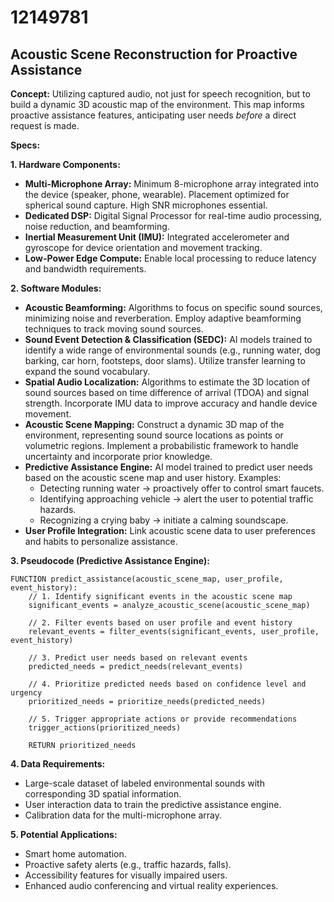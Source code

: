 # 12149781

## Acoustic Scene Reconstruction for Proactive Assistance

**Concept:** Utilizing captured audio, not just for speech recognition, but to build a dynamic 3D acoustic map of the environment. This map informs proactive assistance features, anticipating user needs *before* a direct request is made.

**Specs:**

**1. Hardware Components:**

*   **Multi-Microphone Array:** Minimum 8-microphone array integrated into the device (speaker, phone, wearable). Placement optimized for spherical sound capture. High SNR microphones essential.
*   **Dedicated DSP:** Digital Signal Processor for real-time audio processing, noise reduction, and beamforming.
*   **Inertial Measurement Unit (IMU):** Integrated accelerometer and gyroscope for device orientation and movement tracking.
*   **Low-Power Edge Compute:**  Enable local processing to reduce latency and bandwidth requirements.

**2. Software Modules:**

*   **Acoustic Beamforming:** Algorithms to focus on specific sound sources, minimizing noise and reverberation. Employ adaptive beamforming techniques to track moving sound sources.
*   **Sound Event Detection & Classification (SEDC):**  AI models trained to identify a wide range of environmental sounds (e.g., running water, dog barking, car horn, footsteps, door slams). Utilize transfer learning to expand the sound vocabulary.
*   **Spatial Audio Localization:** Algorithms to estimate the 3D location of sound sources based on time difference of arrival (TDOA) and signal strength. Incorporate IMU data to improve accuracy and handle device movement.
*   **Acoustic Scene Mapping:** Construct a dynamic 3D map of the environment, representing sound source locations as points or volumetric regions. Implement a probabilistic framework to handle uncertainty and incorporate prior knowledge.
*   **Predictive Assistance Engine:** AI model trained to predict user needs based on the acoustic scene map and user history. Examples:
    *   Detecting running water -> proactively offer to control smart faucets.
    *   Identifying approaching vehicle -> alert the user to potential traffic hazards.
    *   Recognizing a crying baby -> initiate a calming soundscape.
*   **User Profile Integration:** Link acoustic scene data to user preferences and habits to personalize assistance.

**3. Pseudocode (Predictive Assistance Engine):**

```
FUNCTION predict_assistance(acoustic_scene_map, user_profile, event_history):
    // 1. Identify significant events in the acoustic scene map
    significant_events = analyze_acoustic_scene(acoustic_scene_map)

    // 2. Filter events based on user profile and event history
    relevant_events = filter_events(significant_events, user_profile, event_history)

    // 3. Predict user needs based on relevant events
    predicted_needs = predict_needs(relevant_events)

    // 4. Prioritize predicted needs based on confidence level and urgency
    prioritized_needs = prioritize_needs(predicted_needs)

    // 5. Trigger appropriate actions or provide recommendations
    trigger_actions(prioritized_needs)

    RETURN prioritized_needs
```

**4. Data Requirements:**

*   Large-scale dataset of labeled environmental sounds with corresponding 3D spatial information.
*   User interaction data to train the predictive assistance engine.
*   Calibration data for the multi-microphone array.

**5. Potential Applications:**

*   Smart home automation.
*   Proactive safety alerts (e.g., traffic hazards, falls).
*   Accessibility features for visually impaired users.
*   Enhanced audio conferencing and virtual reality experiences.